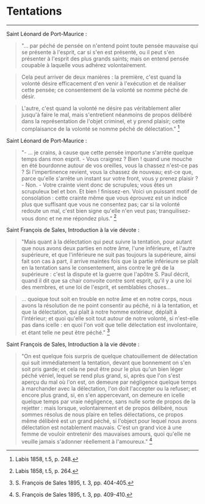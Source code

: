 # Tentations

***

Saint Léonard de Port-Maurice :

> "... par péché de pensée on n'entend point toute pensée mauvaise qui se présente à l'esprit, car si s'en est présenté, ou il peut s'en présenter à l'esprit des plus grands saints; mais on entend pensée coupable à laquelle vous adhérez volontairement.

> Cela peut arriver de deux manières : la première, c'est quand la volonté désire efficacement d'en venir à l'exécution et de réaliser cette pensée; ce consentement de la volonté se nomme péché de désir.

> L'autre, c'est quand la volonté ne désire pas véritablement aller jusqu'à faire le mal, mais s'entretient néanmoins de propos délibéré dans la représentation de l'objet criminel, et y prend plaisir; cette complaisance de la volonté se nomme péché de délectation." [^1]

[^1]: Labis 1858, t.5, p. 248. 

Saint Léonard de Port-Maurice :

> "- ... je crains, à cause que cette pensée importune s'arrête quelque temps dans mon esprit. - Vous craignez ? Bien ! quand une mouche en été bourdonne autour de vos oreilles, vous la chassez n'est-ce pas ? Si l'impertinence revient, vous la chassez de nouveau; est-ce que, parce qu'elle s'arrête un instant sur votre front, vous y prenez plaisir ? - Non. - Votre crainte vient donc de scrupules; vous êtes un scrupuleux bel et bon. Et bien ! finissez-en. Voici un puissant motif de consolation : cette crainte même que vous éprouvez est un indice plus que suffisant que vous ne consentez pas; car si la volonté redoute un mal, c'est bien signe qu'elle n'en veut pas; tranquilisez-vous donc et ne me répondez plus." [^2]

[^2]: Labis 1858, t.5, p. 264. 

Saint François de Sales, Introduction à la vie dévote :

> "Mais quant à la délectation qui peut suivre la tentation, pour autant que nous avons deux parties en notre âme, l'une inférieure, et l'autre supérieure, et que l'inférieure ne suit pas toujours la supérieure, ainsi fait son cas à part, il arrive maintes fois que la partie inférieure se plaît en la tentation sans le consentement, ains contre le gré de la supérieure : c'est la dispute et la guerre que l'apôtre S. Paul décrit, quand il dit que sa chair convoite contre sont esprit, qu'il y a une loi des membres, et une loi de l'esprit, et semblables choses...

> ... quoique tout soit en trouble en notre âme et en notre corps, nous avons la résolution de ne point consentir au péché, ni à la tentation, et que la délectation, qui plaît à notre homme extérieur, déplaît à l'intérieur; et quoi qu'elle soit tout autour de notre volonté, si n'est-elle pas dans icelle : en quoi l'on voit que telle délectation est involontaire, et étant telle ne peut être péché." [^3]

[^3]: S. François de Sales 1895, t. 3, pp. 404-405.

Saint François de Sales, Introduction à la vie dévote :

> "On est quelque fois surpris de quelque chatouillement de délectation qui suit immédiatement la tentation, devant que bonnement on s'en soit pris garde; et cela ne peut être pour le plus qu'un bien léger péché véniel, lequel se rend plus grand, si, après que l'on s'est aperçu du mal où l'on est, on demeure par négligence quelque temps à marchander avec la délectation, l'on doit l'accepter ou la refuser; et encore plus grand, si, en s'en appercevant, on demeure en icelle quelque temps par vraie négligence, sans nulle sorte de propos de la rejetter : mais lorsque, volontairement et de propos délibéré, nous sommes résolus de nous plaire en telles délectations, ce propos même délibéré est un grand péché, si l'object pour lequel nous avons délectation est notablement mauvais. C'est un grand vice à une femme de vouloir entretenir des mauvaises amours, quoi qu'elle ne veuille jamais s'adonner réellement à l'amoureux." [^4]

[^4]: S. François de Sales 1895, t. 3, pp. 409-410.

